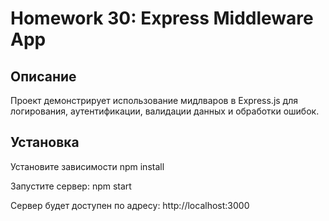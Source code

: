 # Homework 30: Express Middleware App

## Описание

Проект демонстрирует использование мидлваров в Express.js для логирования, аутентификации, валидации данных и обработки ошибок.

## Установка

Установите зависимости npm install

Запустите сервер: npm start

Сервер будет доступен по адресу: http://localhost:3000
